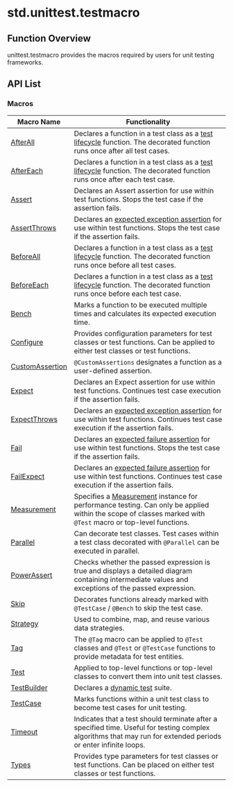 # std.unittest.testmacro

## Function Overview

unittest.testmacro provides the macros required by users for unit testing frameworks.

## API List

### Macros

|              Macro Name          |           Functionality          |
| -------------------------------- | -------------------------------- |
| [AfterAll](./unittest_testmacro_package_api/unittest_testmacro_package_macros.md#afterall-macro) | Declares a function in a test class as a [test lifecycle](../unittest/unittest_samples/unittest_basics.md#test-lifecycle) function. The decorated function runs once after all test cases. |
| [AfterEach](./unittest_testmacro_package_api/unittest_testmacro_package_macros.md#aftereach-macro) | Declares a function in a test class as a [test lifecycle](../unittest/unittest_samples/unittest_basics.md#test-lifecycle) function. The decorated function runs once after each test case. |
| [Assert](./unittest_testmacro_package_api/unittest_testmacro_package_macros.md#assert-macro) | Declares an Assert assertion for use within test functions. Stops the test case if the assertion fails. |
| [AssertThrows](./unittest_testmacro_package_api/unittest_testmacro_package_macros.md#assertthrows-macro) | Declares an [expected exception assertion](../unittest/unittest_samples/unittest_basics.md#expected-exception-assertions) for use within test functions. Stops the test case if the assertion fails. |
| [BeforeAll](./unittest_testmacro_package_api/unittest_testmacro_package_macros.md#beforeall-macro) | Declares a function in a test class as a [test lifecycle](../unittest/unittest_samples/unittest_basics.md#test-lifecycle) function. The decorated function runs once before all test cases. |
| [BeforeEach](./unittest_testmacro_package_api/unittest_testmacro_package_macros.md#beforeeach-macro) | Declares a function in a test class as a [test lifecycle](../unittest/unittest_samples/unittest_basics.md#test-lifecycle) function. The decorated function runs once before each test case. |
| [Bench](./unittest_testmacro_package_api/unittest_testmacro_package_macros.md#bench-macro) | Marks a function to be executed multiple times and calculates its expected execution time. |
| [Configure](./unittest_testmacro_package_api/unittest_testmacro_package_macros.md#configure-macro) | Provides configuration parameters for test classes or test functions. Can be applied to either test classes or test functions. |
| [CustomAssertion](./unittest_testmacro_package_api/unittest_testmacro_package_macros.md#customassertion-macro) | `@CustomAssertions` designates a function as a user-defined assertion. |
| [Expect](./unittest_testmacro_package_api/unittest_testmacro_package_macros.md#expect-macro) | Declares an Expect assertion for use within test functions. Continues test case execution if the assertion fails. |
| [ExpectThrows](./unittest_testmacro_package_api/unittest_testmacro_package_macros.md#expectthrows-macro) | Declares an [expected exception assertion](../unittest/unittest_samples/unittest_basics.md#expected-exception-assertions) for use within test functions. Continues test case execution if the assertion fails. |
| [Fail](./unittest_testmacro_package_api/unittest_testmacro_package_macros.md#fail-macro) | Declares an [expected failure assertion](../unittest/unittest_samples/unittest_basics.md#failure-assertions) for use within test functions. Stops the test case if the assertion fails. |
| [FailExpect](./unittest_testmacro_package_api/unittest_testmacro_package_macros.md#failexpect-macro) | Declares an [expected failure assertion](../unittest/unittest_samples/unittest_basics.md#failure-assertions) for use within test functions. Continues test case execution if the assertion fails. |
| [Measurement](./unittest_testmacro_package_api/unittest_testmacro_package_macros.md#measure-macro) | Specifies a [Measurement](../unittest/unittest_package_api/unittest_package_interfaces.md#interface-measurement) instance for performance testing. Can only be applied within the scope of classes marked with `@Test` macro or top-level functions. |
| [Parallel](./unittest_testmacro_package_api/unittest_testmacro_package_macros.md#parallel-macro) | Can decorate test classes. Test cases within a test class decorated with `@Parallel` can be executed in parallel. |
| [PowerAssert](./unittest_testmacro_package_api/unittest_testmacro_package_macros.md#powerassert-macro) | Checks whether the passed expression is true and displays a detailed diagram containing intermediate values and exceptions of the passed expression. |
| [Skip](./unittest_testmacro_package_api/unittest_testmacro_package_macros.md#skip-macro) | Decorates functions already marked with `@TestCase` / `@Bench` to skip the test case. |
| [Strategy](./unittest_testmacro_package_api/unittest_testmacro_package_macros.md#strategy-macro) | Used to combine, map, and reuse various data strategies. |
| [Tag](./unittest_testmacro_package_api/unittest_testmacro_package_macros.md#tag-macro) | The `@Tag` macro can be applied to `@Test` classes and `@Test` or `@TestCase` functions to provide metadata for test entities. |
| [Test](./unittest_testmacro_package_api/unittest_testmacro_package_macros.md#test-macro) | Applied to top-level functions or top-level classes to convert them into unit test classes. |
| [TestBuilder](./unittest_testmacro_package_api/unittest_testmacro_package_macros.md#testbuilder-macro) | Declares a [dynamic test](../unittest/unittest_samples/unittest_dynamic_tests.md#dynamic-testing) suite. |
| [TestCase](./unittest_testmacro_package_api/unittest_testmacro_package_macros.md#testcase-macro) | Marks functions within a unit test class to become test cases for unit testing. |
| [Timeout](./unittest_testmacro_package_api/unittest_testmacro_package_macros.md#timeout-macro) | Indicates that a test should terminate after a specified time. Useful for testing complex algorithms that may run for extended periods or enter infinite loops. |
| [Types](./unittest_testmacro_package_api/unittest_testmacro_package_macros.md#types-macro) | Provides type parameters for test classes or test functions. Can be placed on either test classes or test functions. |